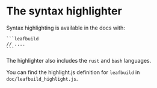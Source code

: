# The syntax highlighter

Syntax highlighting is available in the docs with:
<pre><code>```leafbuild
// ....
```</code></pre>

The highlighter also includes the `rust` and `bash` languages.

You can find the highlight.js definition for `leafbuild` in `doc/leafbuild_highlight.js`.
